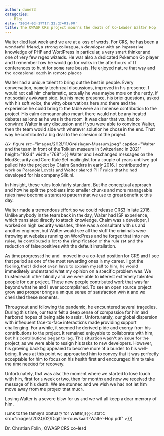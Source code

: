 ```yaml
---
author: dune73
categories:
  - Blog
date: '2024-02-18T17:22:23+01:00'
title: The OWASP CRS project mourns the death of Co-Leader Walter Hop
---
```



Walter died last week and we are at a loss of words. For CRS, he has been a wonderful friend, a strong colleague, a developer with an impressive knowledge of PHP and WordPress in particular, a very smart thinker and one of very few regex wizards. He was also a dedicated Pokemon Go player and I remember how he would go for walks in the afterhours of IT conferences to hunt for some rare beasts. He enjoyed nature that way and the occasional catch in remote places.

Walter had a unique talent to bring out the best in people. Every conversation, namely technical discussions, improved in his presence. I would not call him charismatic, actually he was maybe more on the nerdy, if not socially awkward side. But his mere presence, his brief questions, asked with his soft voice, the witty observations here and there and the experience he could bring to the table were an immense contribution to the project. His calm demeanor also meant there would not be any heated debates as long as he was in the room. It was clear that you had to convince Walter in any discussion and if you were able to convince Walter, then the team would side with whatever solution he chose in the end. That way he contributed a big deal to the cohesion of the project.

{{< figure src="images/2021/11/Greisinger-Museum.jpeg" caption="Walter and the team in front of the Tolkien museum in Switzerland in 2021" height="1024" width="768" >}}
Walter and I exchanged messages on the ModSecurity and Core Rule Set mailinglist for a couple of years until we got pulled into the project by Chaim Sanders in early 2016. I contributed my work on Paranoia Levels and Walter shared PHP rules that he had developed for his company Slik.nl.

In hinsight, these rules look fairly standard. But the conceptual approach and how he split the problems into smaller chunks and more manageable rules have become a standard pattern that we use to great benefit to this day.

Walter made a tremendous effort so we could release CRS3 in late 2016. Unlike anybody in the team back in the day, Walter had ISP experience, which translated directly to attack knowledge. Chaim was a developer, I worked on high security websites, there was a consultant with us and another engineer, but Walter would see all the stuff the criminals were throwing at websites running on WordPress and he forged that into new rules, he contributed a lot to the simplification of the rule set and the reduction of false positives with the default installation.

As time progressed he and I moved into a co-lead position for CRS and I see that period as one of the most rewarding ones in my career. I got the feeling, that I did not even have to explain myself to him, he would immediately understand what my opinion on a specific problem was. We trusted each other blindly and we were able to interest extremely talented people for our project. These new people contributed work that was far beyond what he and I ever accomplished. To see an open source project grow and prosper brings a unique sense of satisfaction with it and we cherished these moments.

Throughout and following the pandemic, he encountered several tragedies. During this time, our team felt a deep sense of compassion for him and harbored hopes of being able to assist. Unfortunately, our global dispersion with infrequent face-to-face interactions made providing support challenging. For a while, it seemed he derived pride and energy from his contributions to the project. It remained enjoyable to collaborate with him, but his contributions began to lag. This situation wasn't an issue for the project, as we were able to assign his tasks to new developers. However, his growing backlog appeared to become more of a burden to his well-being. It was at this point we approached him to convey that it was perfectly acceptable for him to focus on his health first and encouraged him to take the time needed for recovery.

Unfortunately, that was also the moment where we started to lose touch with him, first for a week or two, then for months and now we received the message of his death. We are stunned and we wish we had not let him move away from the project that much.

Losing Walter is a severe blow for us and we will all keep a dear memory of him.

[Link to the family's obituary for Walter]({{< static src="images/2024/02/Digitale-rouwkaart-Walter-Hop.pdf" >}})

Dr. Christian Folini, OWASP CRS co-lead
